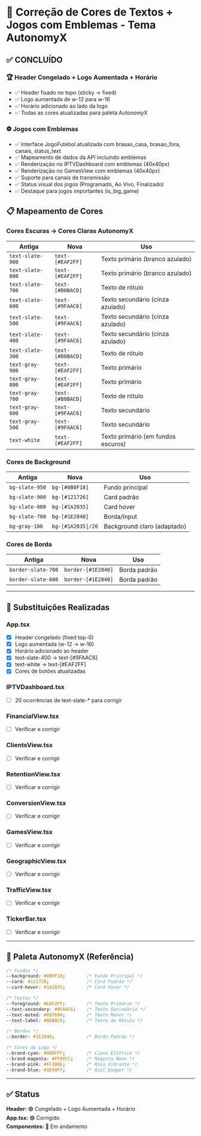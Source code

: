 # 🎨 Correção de Cores de Textos + Jogos com Emblemas - Tema AutonomyX

## ✅ CONCLUÍDO

### 🏆 Header Congelado + Logo Aumentada + Horário
- ✅ Header fixado no topo (sticky → fixed)
- ✅ Logo aumentada de w-12 para w-16
- ✅ Horário adicionado ao lado da logo
- ✅ Todas as cores atualizadas para paleta AutonomyX

### ⚽ Jogos com Emblemas
- ✅ Interface JogoFutebol atualizada com brasao_casa, brasao_fora, canais, status_text
- ✅ Mapeamento de dados da API incluindo emblemas
- ✅ Renderização no IPTVDashboard com emblemas (40x40px)
- ✅ Renderização no GamesView com emblemas (40x40px)
- ✅ Suporte para canais de transmissão
- ✅ Status visual dos jogos (Programado, Ao Vivo, Finalizado)
- ✅ Destaque para jogos importantes (is_big_game)

## 📋 Mapeamento de Cores

### Cores Escuras → Cores Claras AutonomyX

| Antiga | Nova | Uso |
|--------|------|-----|
| `text-slate-900` | `text-[#EAF2FF]` | Texto primário (branco azulado) |
| `text-slate-800` | `text-[#EAF2FF]` | Texto primário (branco azulado) |
| `text-slate-700` | `text-[#B0BACD]` | Texto de rótulo |
| `text-slate-600` | `text-[#9FAAC6]` | Texto secundário (cinza azulado) |
| `text-slate-500` | `text-[#9FAAC6]` | Texto secundário (cinza azulado) |
| `text-slate-400` | `text-[#9FAAC6]` | Texto secundário (cinza azulado) |
| `text-slate-300` | `text-[#B0BACD]` | Texto de rótulo |
| `text-gray-900` | `text-[#EAF2FF]` | Texto primário |
| `text-gray-800` | `text-[#EAF2FF]` | Texto primário |
| `text-gray-700` | `text-[#B0BACD]` | Texto de rótulo |
| `text-gray-600` | `text-[#9FAAC6]` | Texto secundário |
| `text-gray-500` | `text-[#9FAAC6]` | Texto secundário |
| `text-white` | `text-[#EAF2FF]` | Texto primário (em fundos escuros) |

### Cores de Background

| Antiga | Nova | Uso |
|--------|------|-----|
| `bg-slate-950` | `bg-[#0B0F18]` | Fundo principal |
| `bg-slate-900` | `bg-[#121726]` | Card padrão |
| `bg-slate-800` | `bg-[#1A2035]` | Card hover |
| `bg-slate-700` | `bg-[#1E2840]` | Borda/Input |
| `bg-gray-100` | `bg-[#1A2035]/20` | Background claro (adaptado) |

### Cores de Borda

| Antiga | Nova | Uso |
|--------|------|-----|
| `border-slate-700` | `border-[#1E2840]` | Borda padrão |
| `border-slate-600` | `border-[#1E2840]` | Borda padrão |

---

## 🔄 Substituições Realizadas

### App.tsx
- [x] Header congelado (fixed top-0)
- [x] Logo aumentada (w-12 → w-16)
- [x] Horário adicionado ao header
- [x] text-slate-400 → text-[#9FAAC6]
- [x] text-white → text-[#EAF2FF]
- [x] Cores de botões atualizadas

### IPTVDashboard.tsx
- [ ] 20 ocorrências de text-slate-* para corrigir

### FinancialView.tsx
- [ ] Verificar e corrigir

### ClientsView.tsx
- [ ] Verificar e corrigir

### RetentionView.tsx
- [ ] Verificar e corrigir

### ConversionView.tsx
- [ ] Verificar e corrigir

### GamesView.tsx
- [ ] Verificar e corrigir

### GeographicView.tsx
- [ ] Verificar e corrigir

### TrafficView.tsx
- [ ] Verificar e corrigir

### TickerBar.tsx
- [ ] Verificar e corrigir

---

## 🎯 Paleta AutonomyX (Referência)

```css
/* Fundos */
--background: #0B0F18;        /* Fundo Principal */
--card: #121726;              /* Card Padrão */
--card-hover: #1A2035;        /* Card Hover */

/* Textos */
--foreground: #EAF2FF;        /* Texto Primário */
--text-secondary: #9FAAC6;    /* Texto Secundário */
--text-muted: #6B7694;        /* Texto Menor */
--text-label: #B0BACD;        /* Texto de Rótulo */

/* Bordas */
--border: #1E2840;            /* Borda Padrão */

/* Cores da Logo */
--brand-cyan: #00BFFF;        /* Ciano Elétrico */
--brand-magenta: #FF00CC;     /* Magenta Neon */
--brand-pink: #FF3DAE;        /* Rosa Vibrante */
--brand-blue: #1E90FF;        /* Azul Dodger */
```

---

## ✅ Status

**Header:** 🟢 Congelado + Logo Aumentada + Horário  
**App.tsx:** 🟢 Corrigido  
**Componentes:** 🔄 Em andamento

